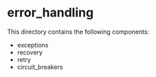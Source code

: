 # error_handling

This directory contains the following components:
- exceptions
- recovery
- retry
- circuit_breakers
